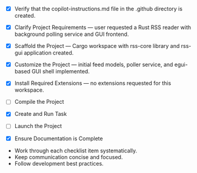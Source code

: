 - [x] Verify that the copilot-instructions.md file in the .github directory is created.

- [x] Clarify Project Requirements — user requested a Rust RSS reader with background polling service and GUI frontend.

- [x] Scaffold the Project — Cargo workspace with rss-core library and rss-gui application created.

- [x] Customize the Project — initial feed models, poller service, and egui-based GUI shell implemented.

- [x] Install Required Extensions — no extensions requested for this workspace.

- [ ] Compile the Project

- [x] Create and Run Task

- [ ] Launch the Project

- [x] Ensure Documentation is Complete

- Work through each checklist item systematically.
- Keep communication concise and focused.
- Follow development best practices.
